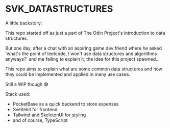 # SVK_DATASTRUCTURES

A little backstory:

This repo started off as just a part of The Odin Project's introduction to data structures. 

But one day, after a chat with an aspiring game dev friend where he asked 'what's the point of leetcode, I won't use data structures and algorithms anyways?' and me failing to explain it, the idea for this project spawned...

This repo aims to explain what are some common data structures and how they could be 
implemented and applied in many use cases. 

Still a WIP though 😅

Stack used:

 - PocketBase as a quick backend to store expenses
 - Sveltekit for frontend
 - Tailwind and SkeletonUI for styling
 - and of course, TypeScript